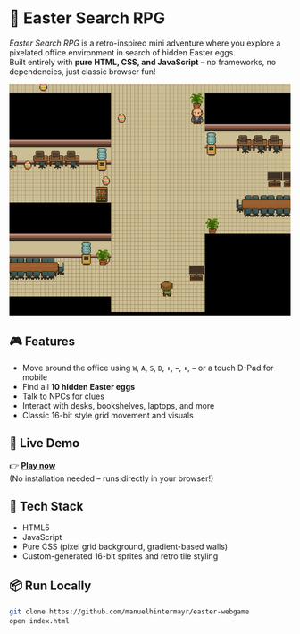 # 🐣 Easter Search RPG

_Easter Search RPG_ is a retro-inspired mini adventure where you explore a pixelated office environment in search of hidden Easter eggs.  
Built entirely with **pure HTML, CSS, and JavaScript** – no frameworks, no dependencies, just classic browser fun!

![Game Screenshot](preview.png)

## 🎮 Features

- Move around the office using `W`, `A`, `S`, `D`, `⬆️`, `⬅️`, `⬇️`, `➡️` or a touch D-Pad for mobile
- Find all **10 hidden Easter eggs**
- Talk to NPCs for clues
- Interact with desks, bookshelves, laptops, and more
- Classic 16-bit style grid movement and visuals

## 🚀 Live Demo

👉 **[Play now](https://projects.manuelhintermayr.com/easter/)**  
(No installation needed – runs directly in your browser!)

## 🧱 Tech Stack

- HTML5
- JavaScript
- Pure CSS (pixel grid background, gradient-based walls)
- Custom-generated 16-bit sprites and retro tile styling

## 📦 Run Locally

```bash
git clone https://github.com/manuelhintermayr/easter-webgame
open index.html
